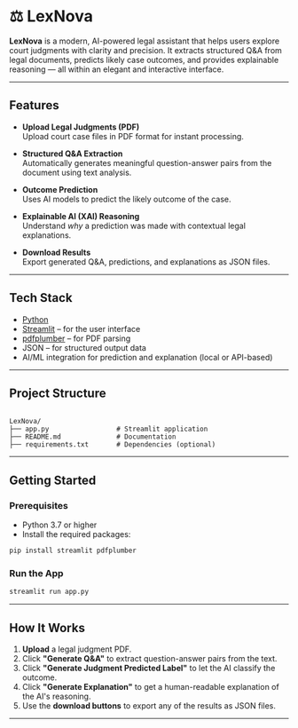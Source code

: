# ⚖️ LexNova

**LexNova** is a modern, AI-powered legal assistant that helps users explore court judgments with clarity and precision. It extracts structured Q&A from legal documents, predicts likely case outcomes, and provides explainable reasoning — all within an elegant and interactive interface.

---

##  Features

-  **Upload Legal Judgments (PDF)**  
  Upload court case files in PDF format for instant processing.

-  **Structured Q&A Extraction**  
  Automatically generates meaningful question-answer pairs from the document using text analysis.

-  **Outcome Prediction**  
  Uses AI models to predict the likely outcome of the case.

-  **Explainable AI (XAI) Reasoning**  
  Understand *why* a prediction was made with contextual legal explanations.

-  **Download Results**  
  Export generated Q&A, predictions, and explanations as JSON files.

---

##  Tech Stack

- [Python](https://www.python.org/)
- [Streamlit](https://streamlit.io/) – for the user interface
- [pdfplumber](https://github.com/jsvine/pdfplumber) – for PDF parsing
- JSON – for structured output data
- AI/ML integration for prediction and explanation (local or API-based)

---

##  Project Structure

```

LexNova/
├── app.py                 # Streamlit application
├── README.md              # Documentation
├── requirements.txt       # Dependencies (optional)

````

---

##  Getting Started

###  Prerequisites

- Python 3.7 or higher
- Install the required packages:

```bash
pip install streamlit pdfplumber
````

###  Run the App

```bash
streamlit run app.py
```

---

##  How It Works

1. **Upload** a legal judgment PDF.
2. Click **"Generate Q\&A"** to extract question-answer pairs from the text.
3. Click **"Generate Judgment Predicted Label"** to let the AI classify the outcome.
4. Click **"Generate Explanation"** to get a human-readable explanation of the AI's reasoning.
5. Use the **download buttons** to export any of the results as JSON files.

---

